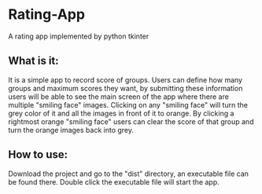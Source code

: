 # Rating-App
A rating app implemented by python tkinter

## What is it:
It is a simple app to record score of groups. Users can define how many groups and maximum scores they want, by submitting these information users will be able to see the main screen of the app where there are multiple "smiling face" images. Clicking on any "smiling face" will turn the grey color of it and all the images in front of it to orange. By clicking a rightmost orange "smiling face" users can clear the score of that group and turn the orange images back into grey.

## How to use:
Download the project and go to the "dist" directory, an executable file can be found there. Double click the executable file will start the app. 
